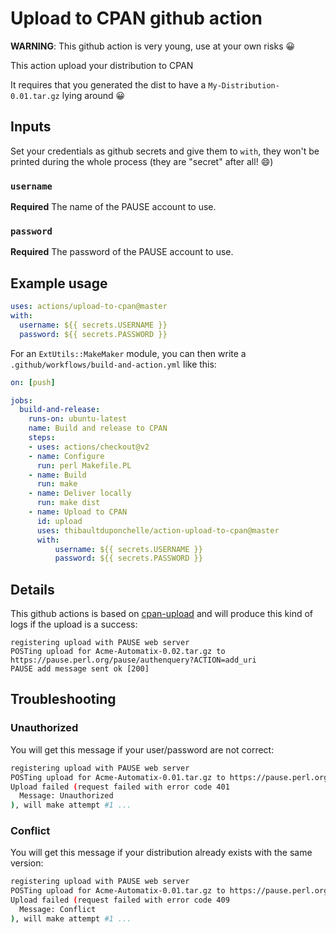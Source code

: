 # Upload to CPAN github action

**WARNING**: This github action is very young, use at your own risks :grinning:

This action upload your distribution to CPAN

It requires that you generated the dist to have a `My-Distribution-0.01.tar.gz` lying around :grinning:

## Inputs
Set your credentials as github secrets and give them to `with`, they won't be printed during the whole process (they are "secret" after all! :smile:)

### `username`
**Required** The name of the PAUSE account to use.

### `password`
**Required** The password of the PAUSE account to use.

## Example usage
```yml
uses: actions/upload-to-cpan@master
with:
  username: ${{ secrets.USERNAME }}
  password: ${{ secrets.PASSWORD }}
```

For an `ExtUtils::MakeMaker` module, you can then write a `.github/workflows/build-and-action.yml` like this:
```yml
on: [push]

jobs:
  build-and-release:
    runs-on: ubuntu-latest
    name: Build and release to CPAN
    steps:
    - uses: actions/checkout@v2
    - name: Configure
      run: perl Makefile.PL
    - name: Build
      run: make
    - name: Deliver locally
      run: make dist
    - name: Upload to CPAN
      id: upload
      uses: thibaultduponchelle/action-upload-to-cpan@master
      with:
          username: ${{ secrets.USERNAME }}
          password: ${{ secrets.PASSWORD }}
```

## Details
This github actions is based on [cpan-upload](https://metacpan.org/pod/distribution/CPAN-Uploader/bin/cpan-upload) and will produce this kind of logs if the upload is a success:

```
registering upload with PAUSE web server
POSTing upload for Acme-Automatix-0.02.tar.gz to https://pause.perl.org/pause/authenquery?ACTION=add_uri
PAUSE add message sent ok [200]
```

## Troubleshooting
### Unauthorized
You will get this message if your user/password are not correct:
```bash
registering upload with PAUSE web server
POSTing upload for Acme-Automatix-0.01.tar.gz to https://pause.perl.org/pause/authenquery?ACTION=add_uri
Upload failed (request failed with error code 401
  Message: Unauthorized
), will make attempt #1 ...
```

### Conflict
You will get this message if your distribution already exists with the same version:
```bash
registering upload with PAUSE web server
POSTing upload for Acme-Automatix-0.01.tar.gz to https://pause.perl.org/pause/authenquery?ACTION=add_uri
Upload failed (request failed with error code 409
  Message: Conflict
), will make attempt #1 ...
```
